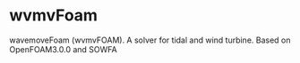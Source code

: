 # wvmvFoam
wavemoveFoam (wvmvFOAM). A solver for tidal and wind turbine. Based on OpenFOAM3.0.0 and SOWFA

